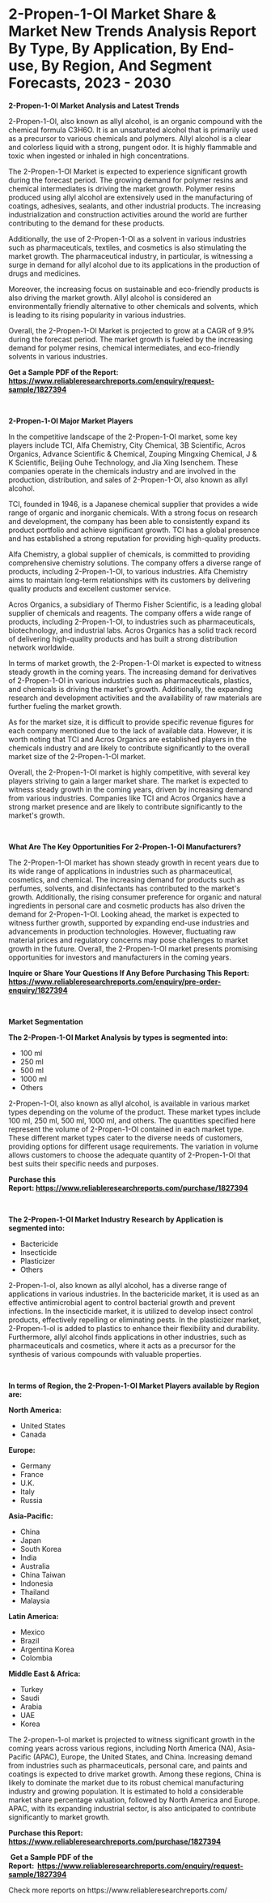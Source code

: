 <p><h1>2-Propen-1-Ol Market Share & Market New Trends Analysis Report By Type, By Application, By End-use, By Region, And Segment Forecasts, 2023 - 2030</h1></p><p><strong>2-Propen-1-Ol Market Analysis and Latest Trends</strong></p>
<p><p>2-Propen-1-Ol, also known as allyl alcohol, is an organic compound with the chemical formula C3H6O. It is an unsaturated alcohol that is primarily used as a precursor to various chemicals and polymers. Allyl alcohol is a clear and colorless liquid with a strong, pungent odor. It is highly flammable and toxic when ingested or inhaled in high concentrations.</p><p>The 2-Propen-1-Ol Market is expected to experience significant growth during the forecast period. The growing demand for polymer resins and chemical intermediates is driving the market growth. Polymer resins produced using allyl alcohol are extensively used in the manufacturing of coatings, adhesives, sealants, and other industrial products. The increasing industrialization and construction activities around the world are further contributing to the demand for these products.</p><p>Additionally, the use of 2-Propen-1-Ol as a solvent in various industries such as pharmaceuticals, textiles, and cosmetics is also stimulating the market growth. The pharmaceutical industry, in particular, is witnessing a surge in demand for allyl alcohol due to its applications in the production of drugs and medicines.</p><p>Moreover, the increasing focus on sustainable and eco-friendly products is also driving the market growth. Allyl alcohol is considered an environmentally friendly alternative to other chemicals and solvents, which is leading to its rising popularity in various industries.</p><p>Overall, the 2-Propen-1-Ol Market is projected to grow at a CAGR of 9.9% during the forecast period. The market growth is fueled by the increasing demand for polymer resins, chemical intermediates, and eco-friendly solvents in various industries.</p></p>
<p><strong>Get a Sample PDF of the Report:&nbsp; <a href="https://www.reliableresearchreports.com/enquiry/request-sample/1827394">https://www.reliableresearchreports.com/enquiry/request-sample/1827394</a></strong></p>
<p>&nbsp;</p>
<p><strong>2-Propen-1-Ol Major Market Players</strong></p>
<p><p>In the competitive landscape of the 2-Propen-1-Ol market, some key players include TCI, Alfa Chemistry, City Chemical, 3B Scientific, Acros Organics, Advance Scientific & Chemical, Zouping Mingxing Chemical, J & K Scientific, Beijing Ouhe Technology, and Jia Xing Isenchem. These companies operate in the chemicals industry and are involved in the production, distribution, and sales of 2-Propen-1-Ol, also known as allyl alcohol.</p><p>TCI, founded in 1946, is a Japanese chemical supplier that provides a wide range of organic and inorganic chemicals. With a strong focus on research and development, the company has been able to consistently expand its product portfolio and achieve significant growth. TCI has a global presence and has established a strong reputation for providing high-quality products.</p><p>Alfa Chemistry, a global supplier of chemicals, is committed to providing comprehensive chemistry solutions. The company offers a diverse range of products, including 2-Propen-1-Ol, to various industries. Alfa Chemistry aims to maintain long-term relationships with its customers by delivering quality products and excellent customer service.</p><p>Acros Organics, a subsidiary of Thermo Fisher Scientific, is a leading global supplier of chemicals and reagents. The company offers a wide range of products, including 2-Propen-1-Ol, to industries such as pharmaceuticals, biotechnology, and industrial labs. Acros Organics has a solid track record of delivering high-quality products and has built a strong distribution network worldwide.</p><p>In terms of market growth, the 2-Propen-1-Ol market is expected to witness steady growth in the coming years. The increasing demand for derivatives of 2-Propen-1-Ol in various industries such as pharmaceuticals, plastics, and chemicals is driving the market's growth. Additionally, the expanding research and development activities and the availability of raw materials are further fueling the market growth.</p><p>As for the market size, it is difficult to provide specific revenue figures for each company mentioned due to the lack of available data. However, it is worth noting that TCI and Acros Organics are established players in the chemicals industry and are likely to contribute significantly to the overall market size of the 2-Propen-1-Ol market.</p><p>Overall, the 2-Propen-1-Ol market is highly competitive, with several key players striving to gain a larger market share. The market is expected to witness steady growth in the coming years, driven by increasing demand from various industries. Companies like TCI and Acros Organics have a strong market presence and are likely to contribute significantly to the market's growth.</p></p>
<p>&nbsp;</p>
<p><strong>What Are The Key Opportunities For 2-Propen-1-Ol Manufacturers?</strong></p>
<p><p>The 2-Propen-1-Ol market has shown steady growth in recent years due to its wide range of applications in industries such as pharmaceutical, cosmetics, and chemical. The increasing demand for products such as perfumes, solvents, and disinfectants has contributed to the market's growth. Additionally, the rising consumer preference for organic and natural ingredients in personal care and cosmetic products has also driven the demand for 2-Propen-1-Ol. Looking ahead, the market is expected to witness further growth, supported by expanding end-use industries and advancements in production technologies. However, fluctuating raw material prices and regulatory concerns may pose challenges to market growth in the future. Overall, the 2-Propen-1-Ol market presents promising opportunities for investors and manufacturers in the coming years.</p></p>
<p><strong>Inquire or Share Your Questions If Any Before Purchasing This Report: <a href="https://www.reliableresearchreports.com/enquiry/pre-order-enquiry/1827394">https://www.reliableresearchreports.com/enquiry/pre-order-enquiry/1827394</a></strong></p>
<p>&nbsp;</p>
<p><strong>Market Segmentation</strong></p>
<p><strong>The 2-Propen-1-Ol Market Analysis by types is segmented into:</strong></p>
<p><ul><li>100 ml</li><li>250 ml</li><li>500 ml</li><li>1000 ml</li><li>Others</li></ul></p>
<p><p>2-Propen-1-Ol, also known as allyl alcohol, is available in various market types depending on the volume of the product. These market types include 100 ml, 250 ml, 500 ml, 1000 ml, and others. The quantities specified here represent the volume of 2-Propen-1-Ol contained in each market type. These different market types cater to the diverse needs of customers, providing options for different usage requirements. The variation in volume allows customers to choose the adequate quantity of 2-Propen-1-Ol that best suits their specific needs and purposes.</p></p>
<p><strong>Purchase this Report:&nbsp;<a href="https://www.reliableresearchreports.com/purchase/1827394">https://www.reliableresearchreports.com/purchase/1827394</a></strong></p>
<p>&nbsp;</p>
<p><strong>The 2-Propen-1-Ol Market Industry Research by Application is segmented into:</strong></p>
<p><ul><li>Bactericide</li><li>Insecticide</li><li>Plasticizer</li><li>Others</li></ul></p>
<p><p>2-Propen-1-ol, also known as allyl alcohol, has a diverse range of applications in various industries. In the bactericide market, it is used as an effective antimicrobial agent to control bacterial growth and prevent infections. In the insecticide market, it is utilized to develop insect control products, effectively repelling or eliminating pests. In the plasticizer market, 2-Propen-1-ol is added to plastics to enhance their flexibility and durability. Furthermore, allyl alcohol finds applications in other industries, such as pharmaceuticals and cosmetics, where it acts as a precursor for the synthesis of various compounds with valuable properties.</p></p>
<p>&nbsp;</p>
<p><strong>In terms of Region, the 2-Propen-1-Ol Market Players available by Region are:</strong></p>
<p>
    <p> <strong> North America: </strong>
        <ul>
            <li>United States</li>
            <li>Canada</li>
        </ul>
        </p> 
    <p> <strong> Europe: </strong>
        <ul>
            <li>Germany</li>
            <li>France</li>
            <li>U.K.</li>
            <li>Italy</li>
            <li>Russia</li>
        </ul>
        </p> 
    <p> <strong> Asia-Pacific: </strong>
        <ul>
            <li>China</li>
            <li>Japan</li>
            <li>South Korea</li>
            <li>India</li>
            <li>Australia</li>
            <li>China Taiwan</li>
            <li>Indonesia</li>
            <li>Thailand</li>
            <li>Malaysia</li>
        </ul>
        </p> 
    <p> <strong> Latin America: </strong>
        <ul>
            <li>Mexico</li>
            <li>Brazil</li>
            <li>Argentina Korea</li>
            <li>Colombia</li>
        </ul>
        </p> 
    <p> <strong> Middle East & Africa: </strong>
        <ul>
            <li>Turkey</li>
            <li>Saudi</li>
            <li>Arabia</li>
            <li>UAE</li>
            <li>Korea</li>
        </ul>
    </p>
    </p>
<p><p>The 2-propen-1-ol market is projected to witness significant growth in the coming years across various regions, including North America (NA), Asia-Pacific (APAC), Europe, the United States, and China. Increasing demand from industries such as pharmaceuticals, personal care, and paints and coatings is expected to drive market growth. Among these regions, China is likely to dominate the market due to its robust chemical manufacturing industry and growing population. It is estimated to hold a considerable market share percentage valuation, followed by North America and Europe. APAC, with its expanding industrial sector, is also anticipated to contribute significantly to market growth.</p></p>
<p><strong>Purchase this Report: <a href="https://www.reliableresearchreports.com/purchase/1827394">https://www.reliableresearchreports.com/purchase/1827394</a></strong></p>
<p>&nbsp;<strong>Get a Sample PDF of the Report:&nbsp;&nbsp;<a href="https://www.reliableresearchreports.com/enquiry/request-sample/1827394">https://www.reliableresearchreports.com/enquiry/request-sample/1827394</a></strong></p>
<p><strong></strong></p>
<p>Check more reports on https://www.reliableresearchreports.com/</p>